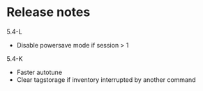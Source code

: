 # Release notes

5.4-L
- Disable powersave mode if session > 1

5.4-K
- Faster autotune
- Clear tagstorage if inventory interrupted by another command
